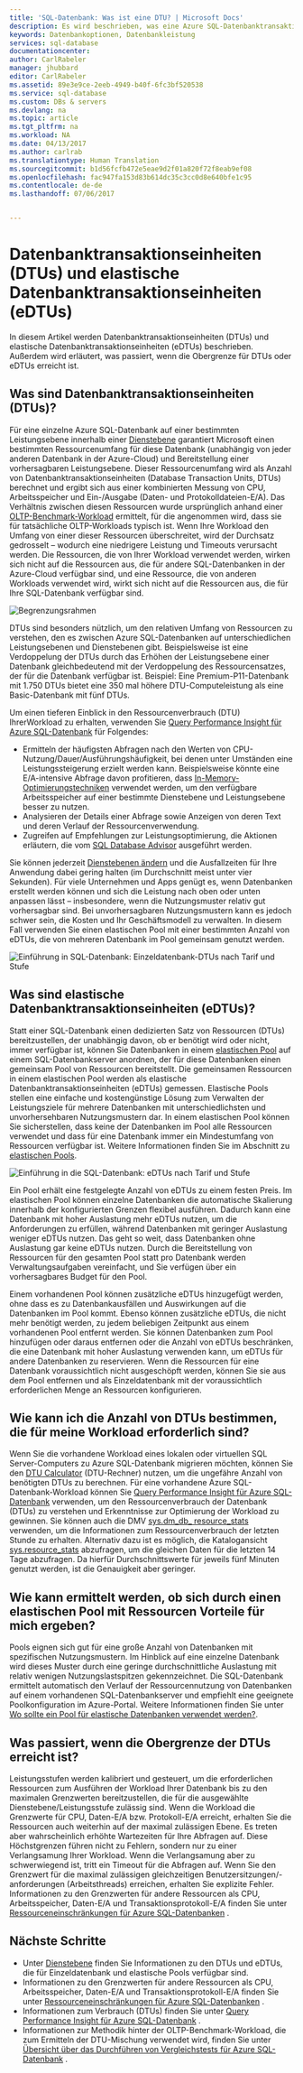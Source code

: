 ```yaml
---
title: 'SQL-Datenbank: Was ist eine DTU? | Microsoft Docs'
description: Es wird beschrieben, was eine Azure SQL-Datenbanktransaktionseinheit ist.
keywords: Datenbankoptionen, Datenbankleistung
services: sql-database
documentationcenter: 
author: CarlRabeler
manager: jhubbard
editor: CarlRabeler
ms.assetid: 89e3e9ce-2eeb-4949-b40f-6fc3bf520538
ms.service: sql-database
ms.custom: DBs & servers
ms.devlang: na
ms.topic: article
ms.tgt_pltfrm: na
ms.workload: NA
ms.date: 04/13/2017
ms.author: carlrab
ms.translationtype: Human Translation
ms.sourcegitcommit: b1d56fcfb472e5eae9d2f01a820f72f8eab9ef08
ms.openlocfilehash: fac947fa153d83b614dc35c3cc0d8e640bfe1c95
ms.contentlocale: de-de
ms.lasthandoff: 07/06/2017


---
```

# <a name="explaining-database-transaction-units-dtus-and-elastic-database-transaction-units-edtus"></a>Datenbanktransaktionseinheiten (DTUs) und elastische Datenbanktransaktionseinheiten (eDTUs)
In diesem Artikel werden Datenbanktransaktionseinheiten (DTUs) und elastische Datenbanktransaktionseinheiten (eDTUs) beschrieben. Außerdem wird erläutert, was passiert, wenn die Obergrenze für DTUs oder eDTUs erreicht ist.  

## <a name="what-are-database-transaction-units-dtus"></a>Was sind Datenbanktransaktionseinheiten (DTUs)?
Für eine einzelne Azure SQL-Datenbank auf einer bestimmten Leistungsebene innerhalb einer [Dienstebene](sql-database-service-tiers.md#single-database-service-tiers-and-performance-levels) garantiert Microsoft einen bestimmten Ressourcenumfang für diese Datenbank (unabhängig von jeder anderen Datenbank in der Azure-Cloud) und Bereitstellung einer vorhersagbaren Leistungsebene. Dieser Ressourcenumfang wird als Anzahl von Datenbanktransaktionseinheiten (Database Transaction Units, DTUs) berechnet und ergibt sich aus einer kombinierten Messung von CPU, Arbeitsspeicher und Ein-/Ausgabe (Daten- und Protokolldateien-E/A). Das Verhältnis zwischen diesen Ressourcen wurde ursprünglich anhand einer [OLTP-Benchmark-Workload](sql-database-benchmark-overview.md) ermittelt, für die angenommen wird, dass sie für tatsächliche OLTP-Workloads typisch ist. Wenn Ihre Workload den Umfang von einer dieser Ressourcen überschreitet, wird der Durchsatz gedrosselt – wodurch eine niedrigere Leistung und Timeouts verursacht werden. Die Ressourcen, die von Ihrer Workload verwendet werden, wirken sich nicht auf die Ressourcen aus, die für andere SQL-Datenbanken in der Azure-Cloud verfügbar sind, und eine Ressource, die von anderen Workloads verwendet wird, wirkt sich nicht auf die Ressourcen aus, die für Ihre SQL-Datenbank verfügbar sind.

![Begrenzungsrahmen](./media/sql-database-what-is-a-dtu/bounding-box.png)

DTUs sind besonders nützlich, um den relativen Umfang von Ressourcen zu verstehen, den es zwischen Azure SQL-Datenbanken auf unterschiedlichen Leistungsebenen und Dienstebenen gibt. Beispielsweise ist eine Verdoppelung der DTUs durch das Erhöhen der Leistungsebene einer Datenbank gleichbedeutend mit der Verdoppelung des Ressourcensatzes, der für die Datenbank verfügbar ist. Beispiel: Eine Premium-P11-Datenbank mit 1.750 DTUs bietet eine 350 mal höhere DTU-Computeleistung als eine Basic-Datenbank mit fünf DTUs.  

Um einen tieferen Einblick in den Ressourcenverbrauch (DTU) IhrerWorkload zu erhalten, verwenden Sie [Query Performance Insight für Azure SQL-Datenbank](sql-database-query-performance.md) für Folgendes:

- Ermitteln der häufigsten Abfragen nach den Werten von CPU-Nutzung/Dauer/Ausführungshäufigkeit, bei denen unter Umständen eine Leistungssteigerung erzielt werden kann. Beispielsweise könnte eine E/A-intensive Abfrage davon profitieren, dass [In-Memory-Optimierungstechniken](sql-database-in-memory.md) verwendet werden, um den verfügbare Arbeitsspeicher auf einer bestimmte Dienstebene und Leistungsebene besser zu nutzen.
- Analysieren der Details einer Abfrage sowie Anzeigen von deren Text und deren Verlauf der Ressourcenverwendung.
- Zugreifen auf Empfehlungen zur Leistungsoptimierung, die Aktionen erläutern, die vom [SQL Database Advisor](sql-database-advisor.md) ausgeführt werden.

Sie können jederzeit [Dienstebenen ändern](sql-database-service-tiers.md) und die Ausfallzeiten für Ihre Anwendung dabei gering halten (im Durchschnitt meist unter vier Sekunden). Für viele Unternehmen und Apps genügt es, wenn Datenbanken erstellt werden können und sich die Leistung nach oben oder unten anpassen lässt – insbesondere, wenn die Nutzungsmuster relativ gut vorhersagbar sind. Bei unvorhersagbaren Nutzungsmustern kann es jedoch schwer sein, die Kosten und Ihr Geschäftsmodell zu verwalten. In diesem Fall verwenden Sie einen elastischen Pool mit einer bestimmten Anzahl von eDTUs, die von mehreren Datenbank im Pool gemeinsam genutzt werden.

![Einführung in SQL-Datenbank: Einzeldatenbank-DTUs nach Tarif und Stufe](./media/sql-database-what-is-a-dtu/single_db_dtus.png)

## <a name="what-are-elastic-database-transaction-units-edtus"></a>Was sind elastische Datenbanktransaktionseinheiten (eDTUs)?
Statt einer SQL-Datenbank einen dedizierten Satz von Ressourcen (DTUs) bereitzustellen, der unabhängig davon, ob er benötigt wird oder nicht, immer verfügbar ist, können Sie Datenbanken in einem [elastischen Pool](sql-database-elastic-pool.md) auf einem SQL-Datenbankserver anordnen, der für diese Datenbanken einen gemeinsam Pool von Ressourcen bereitstellt. Die gemeinsamen Ressourcen in einem elastischen Pool werden als elastische Datenbanktransaktionseinheiten (eDTUs) gemessen. Elastische Pools stellen eine einfache und kostengünstige Lösung zum Verwalten der Leistungsziele für mehrere Datenbanken mit unterschiedlichsten und unvorhersehbaren Nutzungsmustern dar. In einem elastischen Pool können Sie sicherstellen, dass keine der Datenbanken im Pool alle Ressourcen verwendet und dass für eine Datenbank immer ein Mindestumfang von Ressourcen verfügbar ist. Weitere Informationen finden Sie im Abschnitt zu [elastischen Pools](sql-database-elastic-pool.md).

![Einführung in die SQL-Datenbank: eDTUs nach Tarif und Stufe](./media/sql-database-what-is-a-dtu/sqldb_elastic_pools.png)

Ein Pool erhält eine festgelegte Anzahl von eDTUs zu einem festen Preis. Im elastischen Pool können einzelne Datenbanken die automatische Skalierung innerhalb der konfigurierten Grenzen flexibel ausführen. Dadurch kann eine Datenbank mit hoher Auslastung mehr eDTUs nutzen, um die Anforderungen zu erfüllen, während Datenbanken mit geringer Auslastung weniger eDTUs nutzen. Das geht so weit, dass Datenbanken ohne Auslastung gar keine eDTUs nutzen. Durch die Bereitstellung von Ressourcen für den gesamten Pool statt pro Datenbank werden Verwaltungsaufgaben vereinfacht, und Sie verfügen über ein vorhersagbares Budget für den Pool.

Einem vorhandenen Pool können zusätzliche eDTUs hinzugefügt werden, ohne dass es zu Datenbankausfällen und Auswirkungen auf die Datenbanken im Pool kommt. Ebenso können zusätzliche eDTUs, die nicht mehr benötigt werden, zu jedem beliebigen Zeitpunkt aus einem vorhandenen Pool entfernt werden. Sie können Datenbanken zum Pool hinzufügen oder daraus entfernen oder die Anzahl von eDTUs beschränken, die eine Datenbank mit hoher Auslastung verwenden kann, um eDTUs für andere Datenbanken zu reservieren. Wenn die Ressourcen für eine Datenbank voraussichtlich nicht ausgeschöpft werden, können Sie sie aus dem Pool entfernen und als Einzeldatenbank mit der voraussichtlich erforderlichen Menge an Ressourcen konfigurieren.

## <a name="how-can-i-determine-the-number-of-dtus-needed-by-my-workload"></a>Wie kann ich die Anzahl von DTUs bestimmen, die für meine Workload erforderlich sind?
Wenn Sie die vorhandene Workload eines lokalen oder virtuellen SQL Server-Computers zu Azure SQL-Datenbank migrieren möchten, können Sie den [DTU Calculator](http://dtucalculator.azurewebsites.net/) (DTU-Rechner) nutzen, um die ungefähre Anzahl von benötigten DTUs zu berechnen. Für eine vorhandene Azure SQL-Datenbank-Workload können Sie [Query Performance Insight für Azure SQL-Datenbank](sql-database-query-performance.md) verwenden, um den Ressourcenverbrauch der Datenbank (DTUs) zu verstehen und Erkenntnisse zur Optimierung der Workload zu gewinnen. Sie können auch die DMV [sys.dm_db_ resource_stats](https://msdn.microsoft.com/library/dn800981.aspx) verwenden, um die Informationen zum Ressourcenverbrauch der letzten Stunde zu erhalten. Alternativ dazu ist es möglich, die Katalogansicht [sys.resource_stats](http://msdn.microsoft.com/library/dn269979.aspx) abzufragen, um die gleichen Daten für die letzten 14 Tage abzufragen. Da hierfür Durchschnittswerte für jeweils fünf Minuten genutzt werden, ist die Genauigkeit aber geringer.

## <a name="how-do-i-know-if-i-could-benefit-from-an-elastic-pool-of-resources"></a>Wie kann ermittelt werden, ob sich durch einen elastischen Pool mit Ressourcen Vorteile für mich ergeben?
Pools eignen sich gut für eine große Anzahl von Datenbanken mit spezifischen Nutzungsmustern. Im Hinblick auf eine einzelne Datenbank wird dieses Muster durch eine geringe durchschnittliche Auslastung mit relativ wenigen Nutzungslastspitzen gekennzeichnet. Die SQL-Datenbank ermittelt automatisch den Verlauf der Ressourcennutzung von Datenbanken auf einem vorhandenen SQL-Datenbankserver und empfiehlt eine geeignete Poolkonfiguration im Azure-Portal. Weitere Informationen finden Sie unter [Wo sollte ein Pool für elastische Datenbanken verwendet werden?](sql-database-elastic-pool.md).

## <a name="what-happens-when-i-hit-my-maximum-dtus"></a>Was passiert, wenn die Obergrenze der DTUs erreicht ist?
Leistungsstufen werden kalibriert und gesteuert, um die erforderlichen Ressourcen zum Ausführen der Workload Ihrer Datenbank bis zu den maximalen Grenzwerten bereitzustellen, die für die ausgewählte Dienstebene/Leistungsstufe zulässig sind. Wenn die Workload die Grenzwerte für CPU, Daten-E/A bzw. Protokoll-E/A erreicht, erhalten Sie die Ressourcen auch weiterhin auf der maximal zulässigen Ebene. Es treten aber wahrscheinlich erhöhte Wartezeiten für Ihre Abfragen auf. Diese Höchstgrenzen führen nicht zu Fehlern, sondern nur zu einer Verlangsamung Ihrer Workload. Wenn die Verlangsamung aber zu schwerwiegend ist, tritt ein Timeout für die Abfragen auf. Wenn Sie den Grenzwert für die maximal zulässigen gleichzeitigen Benutzersitzungen/-anforderungen (Arbeitsthreads) erreichen, erhalten Sie explizite Fehler. Informationen zu den Grenzwerten für andere Ressourcen als CPU, Arbeitsspeicher, Daten-E/A und Transaktionsprotokoll-E/A finden Sie unter [Ressourceneinschränkungen für Azure SQL-Datenbanken](sql-database-resource-limits.md) .

## <a name="next-steps"></a>Nächste Schritte
* Unter [Dienstebene](sql-database-service-tiers.md) finden Sie Informationen zu den DTUs und eDTUs, die für Einzeldatenbank und elastische Pools verfügbar sind.
* Informationen zu den Grenzwerten für andere Ressourcen als CPU, Arbeitsspeicher, Daten-E/A und Transaktionsprotokoll-E/A finden Sie unter [Ressourceneinschränkungen für Azure SQL-Datenbanken](sql-database-resource-limits.md) .
* Informationen zum Verbrauch (DTUs) finden Sie unter [Query Performance Insight für Azure SQL-Datenbank](sql-database-query-performance.md) .
* Informationen zur Methodik hinter der OLTP-Benchmark-Workload, die zum Ermitteln der DTU-Mischung verwendet wird, finden Sie unter [Übersicht über das Durchführen von Vergleichstests für Azure SQL-Datenbank](sql-database-benchmark-overview.md) .

